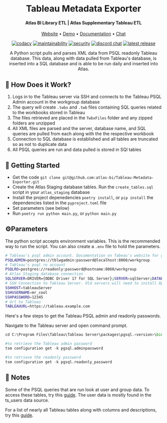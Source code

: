 <h1 align="center">Tableau Metadata Exporter</h1>
<h4 align="center">Atlas BI Library ETL | Atlas Supplementary Tableau ETL</h4>
<p align="center">
    <a href="https://www.atlas.bi" target="_blank">Website</a> • <a href="https://demo.atlas.bi" target="_blank">Demo</a> • <a href="https://www.atlas.bi/docs/bi-library/" target="_blank">Documentation</a> • <a href="https://discord.gg/hdz2cpygQD" target="_blank">Chat</a>
</p>
<p align="center">
 <a href="https://www.codacy.com/gh/Riverside-Healthcare/Tableau-Metadata-Exporter/dashboard?utm_source=github.com&amp;utm_medium=referral&amp;utm_content=Riverside-Healthcare/Tableau-Metadata-Exporter&amp;utm_campaign=Badge_Grade"><img alt="codacy" src="https://app.codacy.com/project/badge/Grade/b6bec0c189e240228baca3941e851e5b"></a>
 <a href="https://sonarcloud.io/project/overview?id=atlas-bi_Tableau-Metadata-Exporter"><img alt="maintainability" src="https://sonarcloud.io/api/project_badges/measure?project=atlas-bi_Tableau-Metadata-Exporter&metric=sqale_rating"></a>
 <a href=""><img alt="security" src="https://sonarcloud.io/api/project_badges/measure?project=atlas-bi_Tableau-Metadata-Exporter&metric=security_rating" /></a>
 <a href="https://discord.gg/hdz2cpygQD"><img alt="discord chat" src="https://badgen.net/discord/online-members/hdz2cpygQD/" /></a>
 <a href="https://github.com/atlas-bi/atlas-bi-library/releases"><img alt="latest release" src="https://badgen.net/github/release/atlas-bi/Tableau-Metadata-Exporter" /></a>
</p>


<p align="center">
A Python script pulls and parses XML data from PSQL readonly Tableau database. This data, along with data pulled from Tableau's database, is inserted into a SQL database and is able to be run daily and inserted into Atlas.
</p>

## 🔧 How Does it Work?

1.  Logs in to the Tableau server via SSH and connects to the Tableau PSQL Admin account in the workgroup database
2.  The query will create `.twbx` and `.twb` files containing SQL queries related to the workbooks stored in Tableau
3.  The files retrieved are placed in the `TwbxFiles` folder and any zipped folders are unzipped
4.  All XML files are parsed and the server, database name, and SQL queries are pulled from each along with the the respective workbook
5.  Connection to SQL database is established and all tables are truncated so as not to duplicate data
6.  All PSQL queries are run and data pulled is stored in SQl tables

## 🏃 Getting Started

-   Get the code `git clone git@github.com:atlas-bi/Tableau-Metadata-Exporter.git`
-   Create the Atlas Staging database tables. Run the `create_tables.sql` script in your `atlas_staging` database
-   Install the project depenedencies `poetry install`, or `pip install` the dependencies listed in the `pyproject.toml` file
-   Set parameters (see below)
-   Run `poetry run python main.py`, or `python main.py`

## ⚙️Parameters

The python script accepts environment variables. This is the recommended way to run the script. You can also create a `.env` file to hold the parameters.
```bash
# Tableau's psql admin account. Documentation on Tabeau's website for getting the admin password.
PSQLADMIN=postgres://tblwgadmin:password@localhost:8060/workgroup
# Tableau's psql ro account
PSQLRO=postgres://readonly:password@hostname:8060/workgroup
# Atlas Staging database connection
SQLSERVER=DRIVER={ODBC Driver 17 for SQL Server};SERVER=sqlServer;DATABASE=atlas_staging;UID=joe;PWD=12345
# SSH Connection to Tableau Server. Old servers will need to install OpenSSH
SSHHOST=tableauServer
SSHUSERNAME=mr_cool
SSHPASSWORD=12345
# Url to Tableau
TABLEAUURL=https://tableau.example.com
```

Here's a few steps to get the Tableau PSQL admin and readonly passwords.

Navigate to the Tableau server and open command prompt.
```py
cd C:\Program Files\Tableau\Tableau Server\packages\pgsql.<version>\bin

#to retrieve the Tableau admin password
tsm configuration get -k pgsql.adminpassword

#to retrieve the readonly password
tsm configuration get -k pgsql.readonly_password
```

## 📝 Notes

Some of the PSQL queries that are run look at user and group data. To access these tables, try this [guide](https://github.com/tableau/community-tableau-server-insights). The user data is mostly found in the ts_users data source.

For a list of nearly all Tableau tables along with columns and descriptions, try this [guide](https://tableau.github.io/tableau-data-dictionary/2019.4/data_dictionary.htm).
